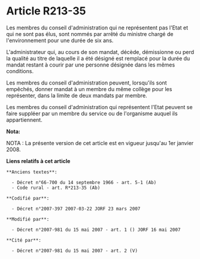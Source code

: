 # Article R213-35

Les membres du conseil d'administration qui ne représentent pas l'Etat et qui ne sont pas élus, sont nommés par arrêté du
ministre chargé de l'environnement pour une durée de six ans.

L'administrateur qui, au cours de son mandat, décède, démissionne ou perd la qualité au titre de laquelle il a été désigné
est remplacé pour la durée du mandat restant à courir par une personne désignée dans les mêmes conditions.

Les membres du conseil d'administration peuvent, lorsqu'ils sont empêchés, donner mandat à un membre du même collège pour les
représenter, dans la limite de deux mandats par membre.

Les membres du conseil d'administration qui représentent l'Etat peuvent se faire suppléer par un membre du service ou de
l'organisme auquel ils appartiennent.

**Nota:**

NOTA : La présente version de cet article est en vigueur jusqu'au 1er janvier 2008.

**Liens relatifs à cet article**

	**Anciens textes**:

	  - Décret n°66-700 du 14 septembre 1966 - art. 5-1 (Ab)
	  - Code rural - art. R*213-35 (Ab)

	**Codifié par**:

	  - Décret n°2007-397 2007-03-22 JORF 23 mars 2007

	**Modifié par**:

	  - Décret n°2007-981 du 15 mai 2007 - art. 1 () JORF 16 mai 2007

	**Cité par**:

	  - Décret n°2007-981 du 15 mai 2007 - art. 2 (V)
